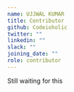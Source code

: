 ```yaml
---
name: UJJWAL KUMAR
title: Contributor
github: Codeioholic
twitter: ""
linkedin: ""
slack: ""
joining_date: ""
role: contributor
---
```


Still waiting for this
